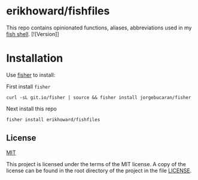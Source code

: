 # erikhoward/fishfiles

This repo contains opinionated functions, aliases, abbreviations used in my [fish shell](https://fishshell.com/).
[![Version]]

# Installation
Use [fisher](https://github.com/jorgebucaran/fisher) to install:

First install `fisher`

```fish
curl -sL git.io/fisher | source && fisher install jorgebucaran/fisher
```

Next install this repo

```fish
fisher install erikhoward/fishfiles
```


## License

[MIT](LICENCE.md)

This project is licensed under the terms of the MIT license.
A copy of the license can be found in the root directory of
the project in the file [LICENSE](./LICENSE).
